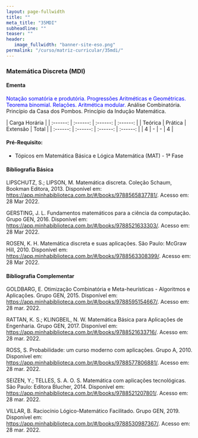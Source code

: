 ```yaml
---
layout: page-fullwidth
title: ""
meta_title: "35MDI"
subheadline: ""
teaser: ""
header:
   image_fullwidth: "banner-site-eso.png"
permalink: "/curso/matriz-curricular/35mdi/"
---
```


### **Matemática Discreta (MDI)**

#### **Ementa**

<class style="color: blue">Notação somatória e produtória. Progressões Aritméticas e Geométricas.  Teorema binomial. Relações. Aritmética modular.</class> Análise Combinatória. Princípio da Casa dos Pombos. Princípio da Indução Matemática. 

| Carga Horária | 
| :------: | :------: | :------: | :------: |
| Teórica | Prática | Extensão | Total |
| :------: | :------: | :------: | :------: |
| 4 | - | - | 4 |

#### **Pré-Requisito:**

- Tópicos em Matemática Básica e Lógica Matemática (MAT) - 1ª Fase

#### **Bibliografia Básica**

LIPSCHUTZ, S.; LIPSON, M.  Matemática discreta.  Coleção Schaum, Bookman Editora, 2013. Disponível em: https://app.minhabiblioteca.com.br/#/books/9788565837781/. Acesso em: 28 Mar 2022. 

 GERSTING, J. L. Fundamentos matemáticos para a ciência da computação. Grupo GEN, 2016. Disponível em: https://app.minhabiblioteca.com.br/#/books/9788521633303/. Acesso em: 28 Mar 2022. 

 ROSEN, K. H. Matemática discreta e suas aplicações. São Paulo: McGraw Hill, 2010. Disponível em: https://app.minhabiblioteca.com.br/#/books/9788563308399/. Acesso em: 28 Mar 2022. 

#### **Bibliografia Complementar**

GOLDBARG, E. Otimização Combinatória e Meta-heurísticas - Algoritmos e Aplicações. Grupo GEN, 2015. Disponível em: https://app.minhabiblioteca.com.br/#/books/9788595154667/. Acesso em: 28 mar. 2022. 

RATTAN, K. S.; KLINGBEIL, N. W. Matemática Básica para Aplicações de Engenharia. Grupo GEN, 2017. Disponível em: https://app.minhabiblioteca.com.br/#/books/9788521633716/. Acesso em: 28 mar. 2022. 

ROSS, S. Probabilidade: um curso moderno com aplicações. Grupo A, 2010. Disponível em: https://app.minhabiblioteca.com.br/#/books/9788577806881/. Acesso em: 28 mar. 2022. 

SEIZEN, Y.; TELLES, S. A. O. S. Matemática com aplicações tecnológicas. São Paulo: Editora Blucher, 2014.  Disponível em: https://app.minhabiblioteca.com.br/#/books/9788521207801/. Acesso em: 28 mar. 2022. 

VILLAR, B. Raciocínio Lógico-Matemático Facilitado. Grupo GEN, 2019. Disponível em: https://app.minhabiblioteca.com.br/#/books/9788530987367/. Acesso em: 28 mar. 2022. 